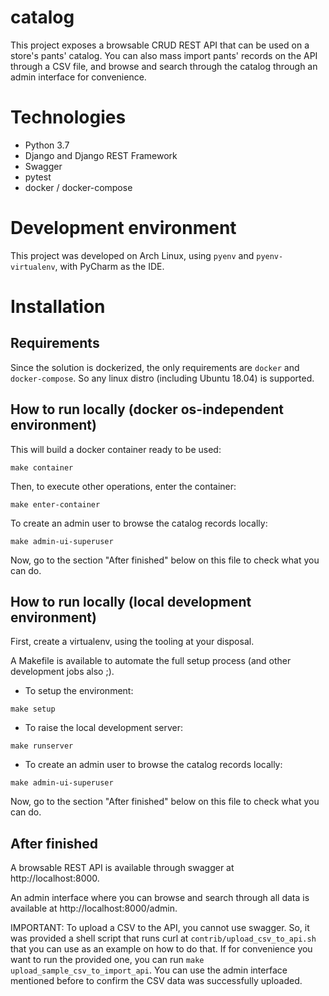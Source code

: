 # catalog

This project exposes a browsable CRUD REST API that can be used on a store's pants' catalog.
You can also mass import pants' records on the API through a CSV file, and browse and
search through the catalog through an admin interface for convenience.

# Technologies

- Python 3.7
- Django and Django REST Framework
- Swagger
- pytest
- docker / docker-compose

# Development environment

This project was developed on Arch Linux, using `pyenv` and `pyenv-virtualenv`, with PyCharm as the
IDE.

# Installation

## Requirements

Since the solution is dockerized, the only requirements are `docker` and `docker-compose`. So any
linux distro (including Ubuntu 18.04) is supported.

## How to run locally **(docker os-independent environment)**

This will build a docker container ready to be used: 

`make container`

Then, to execute other operations, enter the container: 

`make enter-container`

To create an admin user to browse the catalog records locally:

`make admin-ui-superuser`

Now, go to the section "After finished" below on this file to check 
what you can do.

## How to run locally **(local development environment)**

First, create a virtualenv, using the tooling at your disposal.  

A Makefile is available to automate the full setup process (and other development jobs also ;).

- To setup the environment: 

`make setup`

- To raise the local development server: 

`make runserver`

- To create an admin user to browse the catalog records locally: 

`make admin-ui-superuser`

Now, go to the section "After finished" below on this file to check 
what you can do.

## After finished

A browsable REST API is available through swagger at http://localhost:8000.

An admin interface where you can browse and search through all data is available at
http://localhost:8000/admin.

IMPORTANT: To upload a CSV to the API, you cannot use swagger. So, it was provided a shell script
that runs curl at `contrib/upload_csv_to_api.sh` that you can use as an example on how to do that.
If for convenience you want to run the provided one, you can run `make upload_sample_csv_to_import_api`.
You can use the admin interface mentioned before to confirm the CSV data was successfully uploaded.
